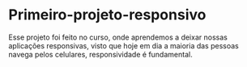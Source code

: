 # Primeiro-projeto-responsivo

Esse projeto foi feito no curso, onde aprendemos a deixar nossas aplicações responsivas, visto que hoje em dia a maioria das pessoas navega pelos celulares,
responsividade é fundamental.
